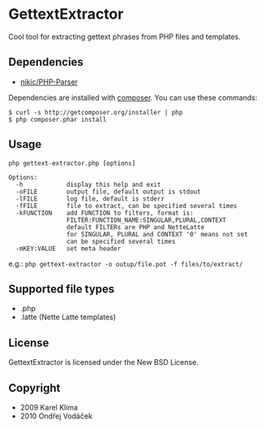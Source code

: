 GettextExtractor
================
Cool tool for extracting gettext phrases from PHP files and templates.

Dependencies
------------
* [nikic/PHP-Parser](https://github.com/nikic/PHP-Parser/)

Dependencies are installed with [composer](http://getcomposer.org/). You can use these commands:

`$ curl -s http://getcomposer.org/installer | php`  
`$ php composer.phar install`
	

Usage
-----
`php gettext-extractor.php [options]`

	Options:
	  -h            display this help and exit
	  -oFILE        output file, default output is stdout
	  -lFILE        log file, default is stderr
	  -fFILE        file to extract, can be specified several times
	  -kFUNCTION    add FUNCTION to filters, format is:
	                FILTER:FUNCTION_NAME:SINGULAR,PLURAL,CONTEXT
	                default FILTERs are PHP and NetteLatte
	                for SINGULAR, PLURAL and CONTEXT '0' means not set
	                can be specified several times
	  -mKEY:VALUE   set meta header

e.g.: `php gettext-extractor -o outup/file.pot -f files/to/extract/`

Supported file types
--------------------
* .php
* .latte (Nette Latte templates)

License
-------
GettextExtractor is licensed under the New BSD License.

Copyright
---------
* 2009 Karel Klima
* 2010 Ondřej Vodáček
